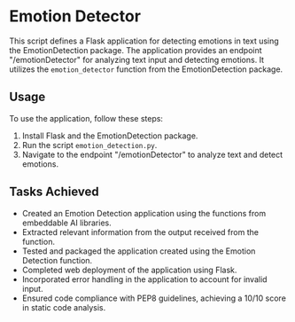 # Emotion Detector

This script defines a Flask application for detecting emotions in text using the EmotionDetection package. The application provides an endpoint "/emotionDetector" for analyzing text input and detecting emotions. It utilizes the `emotion_detector` function from the EmotionDetection package.

## Usage

To use the application, follow these steps:

1. Install Flask and the EmotionDetection package.
2. Run the script `emotion_detection.py`.
3. Navigate to the endpoint "/emotionDetector" to analyze text and detect emotions.

## Tasks Achieved

- Created an Emotion Detection application using the functions from embeddable AI libraries.
- Extracted relevant information from the output received from the function.
- Tested and packaged the application created using the Emotion Detection function.
- Completed web deployment of the application using Flask.
- Incorporated error handling in the application to account for invalid input.
- Ensured code compliance with PEP8 guidelines, achieving a 10/10 score in static code analysis.
